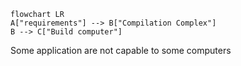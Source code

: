 ```mermaid
flowchart LR
A["requirements"] --> B["Compilation Complex"]
B --> C["Build computer"]
```

Some application are not capable to some computers


